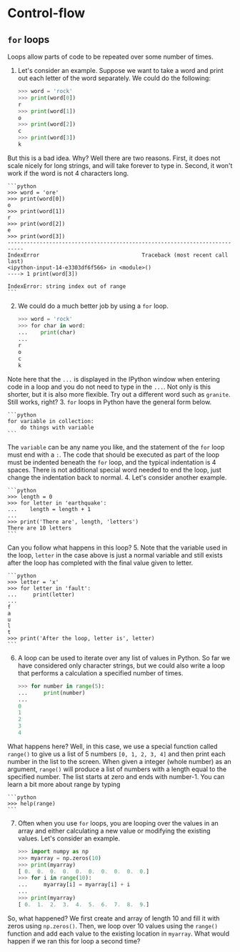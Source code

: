 # Control-flow


## `for` loops
Loops allow parts of code to be repeated over some number of times.

1. Let's consider an example. Suppose we want to take a word and print out each letter of the word separately. We could do the following:

    ```python
    >>> word = 'rock'
    >>> print(word[0])
    r
    >>> print(word[1])
    o
    >>> print(word[2])
    c
    >>> print(word[3])
    k
    ```
But this is a bad idea. Why? Well there are two reasons. First, it does not scale nicely for long strings, and will take forever to type in. Second, it won't work if the word is not 4 characters long.

    ```python
    >>> word = 'ore'
    >>> print(word[0])
    o
    >>> print(word[1])
    r
    >>> print(word[2])
    e
    >>> print(word[3])
    ---------------------------------------------------------------------------
    IndexError                                Traceback (most recent call last)
    <ipython-input-14-e3303df6f566> in <module>()
    ----> 1 print(word[3])

    IndexError: string index out of range
    ```

2. We could do a much better job by using a `for` loop.

    ```python
    >>> word = 'rock'
    >>> for char in word:
    ...    print(char)
    ...
    r
    o
    c
    k
    ```
Note here that the `...` is displayed in the IPython window when entering code in a loop and you do not need to type in the `...`. Not only is this shorter, but it is also more flexible. Try out a different word such as `granite`. Still works, right?
3. `for` loops in Python have the general form below.

    ```python
    for variable in collection:
        do things with variable
    ```
The `variable` can be any name you like, and the statement of the `for` loop must end with a `:`. The code that should be executed as part of the loop must be indented beneath the `for` loop, and the typical indentation is 4 spaces. There is not additional special word needed to end the loop, just change the indentation back to normal.
4. Let's consider another example.

    ```python
    >>> length = 0
    >>> for letter in 'earthquake':
    ...    length = length + 1
    ...
    >>> print('There are', length, 'letters')
    There are 10 letters
    ```
Can you follow what happens in this loop?
5. Note that the variable used in the loop, `letter` in the case above is just a normal variable and still exists after the loop has completed with the final value given to letter.

    ```python
    >>> letter = 'x'
    >>> for letter in 'fault':
    ...     print(letter)
    ...
    f
    a
    u
    l
    t
    >>> print('After the loop, letter is', letter)
    ```
6. A loop can be used to iterate over any list of values in Python. So far we have considered only character strings, but we could also write a loop that performs a calculation a specified number of times.

    ```python
    >>> for number in range(5):
    ...     print(number)
    ...
    0
    1
    2
    3
    4
    ```
What happens here? Well, in this case, we use a special function called `range()` to give us a list of 5 numbers `[0, 1, 2, 3, 4]` and then print each number in the list to the screen. When given a integer (whole number) as an argument, `range()` will produce a list of numbers with a length equal to the specified number. The list starts at zero and ends with number-1. You can learn a bit more about range by typing

    ```python
    >>> help(range)
    ```
7. Often when you use `for` loops, you are looping over the values in an array and either calculating a new value or modifying the existing values. Let's consider an example.

    ```python
    >>> import numpy as np
    >>> myarray = np.zeros(10)
    >>> print(myarray)
    [ 0.  0.  0.  0.  0.  0.  0.  0.  0.  0.]
    >>> for i in range(10):
    ...     myarray[i] = myarray[i] + i
    ...
    >>> print(myarray)
    [ 0.  1.  2.  3.  4.  5.  6.  7.  8.  9.]
    ```
So, what happened? We first create and array of length 10 and fill it with zeros using `np.zeros()`. Then, we loop over 10 values using the `range()` function and add each value to the existing location in `myarray`. What would happen if we ran this for loop a second time?

